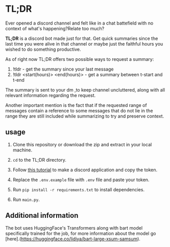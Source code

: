 # TL;DR

Ever opened a discord channel and felt like in a chat battefield with no context of what's happening?Relate too much?

**TL;DR** is a discord bot made just for that.
Get quick summaries since the last time you were alive in that channel or maybe just the faithful hours you wished to do something productive.

As of right now TL;DR offers two possible ways to request a summary:
1. !tldr - get the summary since your last message
2. !tldr <start(hours)> <end(hours)> - get a summary between t-start and t-end

The summary is sent to your dm ,to keep channel uncluttered, along with all relevant information regarding the request.

Another important mention is the fact that if the requested range of messages contain a reference to some messages that do not lie in the range they are still included while summarizing to try and preserve context.


## usage
1. Clone this repository or download the zip and extract in your local machine.

2. `cd` to the TL;DR directory.

3. Follow [this tutorial](https://discordpy.readthedocs.io/en/stable/discord.html) to make a discord application and copy the token.

4. Replace the `.env.example` file with `.env` file and paste your token.

5. Run `pip install -r requirements.txt` to install dependencies.

6. Run `main.py`.

## Additional information
The bot uses HuggingFace's Transformers along with bart model specifically trained for the job, for more information about the model go [here].(https://huggingface.co/lidiya/bart-large-xsum-samsum).


